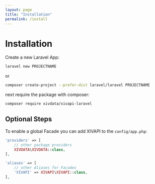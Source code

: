 ```yaml
---
layout: page
title: "Installation"
permalink: /install
---
```


# Installation

Create a new Laravel App:

```bash
laravel new PROJECTNAME
```

or

```bash
composer create-project --prefer-dist laravel/laravel PROJECTNAME
```

next require the package with composer:

```bash
composer require xivdata/xivapi-laravel
```

## Optional Steps

To enable a global Facade you can add XIVAPI to the ``config/app.php``:

```php
'providers' => [
    // other package providers
    XIVDATA\XIVDATA::class,
],
```

```php
'aliases' => [
    // other Aliases for Facades
    'XIVAPI' => XIVAPI\XIVAPI::class,
],
```